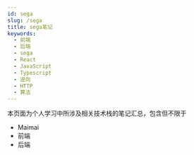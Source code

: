 ```yaml
---
id: sega
slug: /sega
title: sega笔记
keywords:
  - 前端
  - 后端
  - sega
  - React
  - JavaScript
  - Typescript
  - 逆向
  - HTTP
  - 算法
---
```


本页面为个人学习中所涉及相关技术栈的笔记汇总，包含但不限于

- Maimai
- 前端
- 后端
